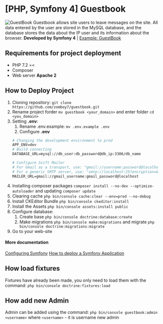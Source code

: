 # [PHP, Symfony 4] Guestbook

![GuestBook](https://gb.root7.ru/assets/img/preloader1.gif)
Guestbook allows site users to leave messages on the site. All data entered by the user are stored in the MySQL database, and the database stores the data about the IP user and its information about the browser.
**Developed by Symfony 4** | [Example: GuestBook](https://gb.root7.ru)

## Requirements for project deployment

* PHP 7.2 =<
* Composer
* Web server **Apache 2**

## How to Deploy Project

1. Cloning repository: `git clone https://github.com/zomboy7/guestbook.git`
2. Rename project forder `mv guestbook <your_domain>` and enter folder `cd <you_domain>`
3. Setting **.env**:
    1. Rename .env.example: `mv .env.example .env`
    2. Configure **.env** 
    ```Apache
    # Changing the development environment to prod
    APP_ENV=dev
    # Build connecting
    DATABASE_URL=mysql://db_user:db_password@db_ip:3306/db_name
    
    # Configure Svift Mailer
    # For Gmail as a transport, use: "gmail://username:password@localhost"
    # For a generic SMTP server, use: "smtp://localhost:25?encryption=&auth_mode="
    MAILER_URL=gmail://gmail_username:gmail_password@localhost
    ```
4. Installing composer packages `composer install --no-dev --optimize-autoloader` and updating `composer update`
5. Clearing cache `php bin/console cache:clear --env=prod --no-debug`
6. Install CKEditor Bundle `php bin/console ckeditor:install`
7. Install the Assets `php bin/console assets:install public`
8. Configure database:
    1. Create base `php bin/console doctrine:database:create`
    2. Make migrations `php bin/console make:migrations` and migrate `php bin/console doctrine:migrations:migrate`
9. Go to your web-site

#### More documentation
[Configuring Symfony](https://symfony.com/doc/current/configuration.html)
[How to deploy a Symfony Application](https://symfony.com/doc/current/deployment.html)

## How load fixtures
Fixtures have already been made, you only need to load them with the command:
`php bin/console doctrine:fixtures:load`

## How add new Admin
Admin can be added using the command:
`php bin/console guestbook:admin <username>`
where `<username>` - it is username new admin
